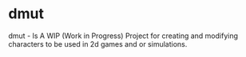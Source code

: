 dmut
====

dmut - Is A WIP (Work in Progress) Project for creating and modifying characters to be used in 2d games and or simulations.
